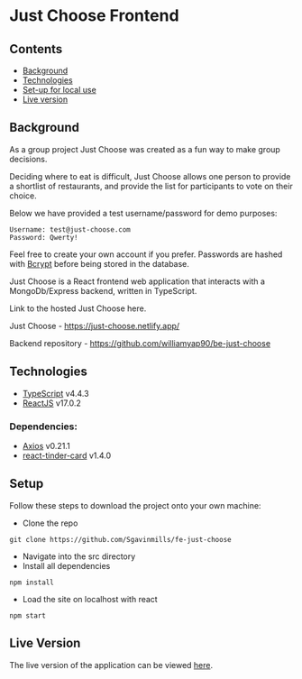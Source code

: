 # Just Choose Frontend

## Contents

-   [Background](#background)
-   [Technologies](#technologies)
-   [Set-up for local use](#setup)
-   [Live version](#live)
    <a name=background></a>

## Background

As a group project Just Choose was created as a fun way to make group decisions.

Deciding where to eat is difficult, Just Choose allows one person to provide a shortlist of restaurants, and provide the list for participants to vote on their choice.

Below we have provided a test username/password for demo purposes:

```
Username: test@just-choose.com
Password: Qwerty!
```

Feel free to create your own account if you prefer. Passwords are hashed with [Bcrypt](https://www.npmjs.com/package/bcrypt) before being stored in the database.

Just Choose is a React frontend web application that interacts with a MongoDb/Express backend, written in TypeScript.

Link to the hosted Just Choose here.

Just Choose - https://just-choose.netlify.app/

Backend repository - https://github.com/williamyap90/be-just-choose

<a name=technologies></a>

## Technologies

-   [TypeScript](https://www.typescriptlang.org/) v4.4.3
-   [ReactJS](https://reactjs.org/) v17.0.2

### Dependencies:

-   [Axios](https://axios-http.com/docs/intro) v0.21.1
-   [react-tinder-card](https://www.npmjs.com/package/react-tinder-card) v1.4.0
    <a name=setup></a>

## Setup

Follow these steps to download the project onto your own machine:

-   Clone the repo

```
git clone https://github.com/Sgavinmills/fe-just-choose
```

-   Navigate into the src directory
-   Install all dependencies

```
npm install
```

-   Load the site on localhost with react

```
npm start
```

<a name=live></a>

## Live Version

The live version of the application can be viewed [here](https://just-choose.netlify.app/).
